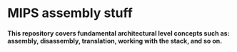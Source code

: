 # MIPS assembly stuff
#### This repository covers fundamental architectural level concepts such as: assembly, disassembly, translation, working with the stack, and so on.
